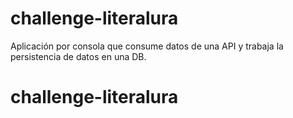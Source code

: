# challenge-literalura
Aplicación por consola que consume datos de una API y trabaja la persistencia de datos en una DB.
# challenge-literalura
